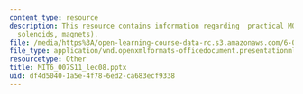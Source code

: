 ```yaml
---
content_type: resource
description: This resource contains information regarding  practical MQS systems (torroids,
  solenoids, magnets).
file: /media/https%3A/open-learning-course-data-rc.s3.amazonaws.com/6-007-electromagnetic-energy-from-motors-to-lasers-spring-2011/df4d50401a5e4f786ed2ca683ecf9338_MIT6_007S11_lec08.pptx
file_type: application/vnd.openxmlformats-officedocument.presentationml.presentation
resourcetype: Other
title: MIT6_007S11_lec08.pptx
uid: df4d5040-1a5e-4f78-6ed2-ca683ecf9338
---
```

